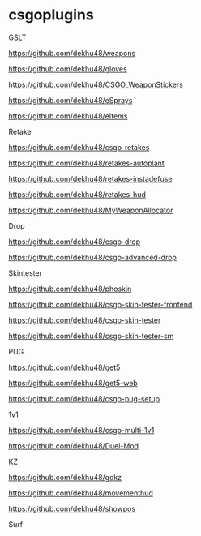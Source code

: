# csgoplugins

GSLT

https://github.com/dekhu48/weapons

https://github.com/dekhu48/gloves

https://github.com/dekhu48/CSGO_WeaponStickers

https://github.com/dekhu48/eSprays

https://github.com/dekhu48/eItems


Retake

https://github.com/dekhu48/csgo-retakes

https://github.com/dekhu48/retakes-autoplant

https://github.com/dekhu48/retakes-instadefuse

https://github.com/dekhu48/retakes-hud

https://github.com/dekhu48/MyWeaponAllocator


Drop


https://github.com/dekhu48/csgo-drop

https://github.com/dekhu48/csgo-advanced-drop



Skintester

https://github.com/dekhu48/phoskin


https://github.com/dekhu48/csgo-skin-tester-frontend

https://github.com/dekhu48/csgo-skin-tester

https://github.com/dekhu48/csgo-skin-tester-sm


PUG

https://github.com/dekhu48/get5

https://github.com/dekhu48/get5-web

https://github.com/dekhu48/csgo-pug-setup



1v1

https://github.com/dekhu48/csgo-multi-1v1

https://github.com/dekhu48/Duel-Mod



KZ

https://github.com/dekhu48/gokz

https://github.com/dekhu48/movementhud

https://github.com/dekhu48/showpos



Surf
